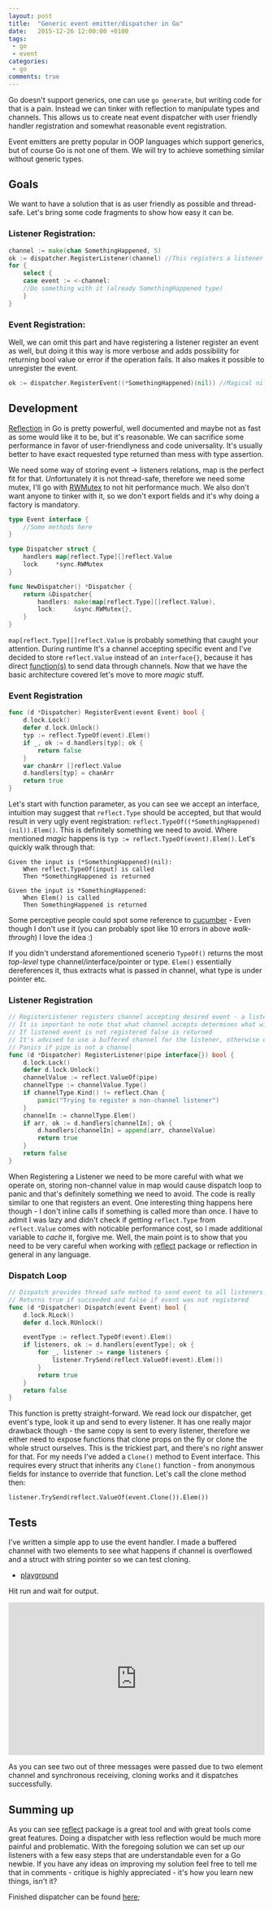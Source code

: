 ```yaml
---
layout: post
title:  "Generic event emitter/dispatcher in Go"
date:   2015-12-26 12:00:00 +0100
tags:
 - go
 - event
categories:
 - go
comments: true
---
```


Go doesn't support generics, one can use `go generate`, but writing code for that is a pain. Instead we can tinker with reflection to manipulate types and channels. This allows us to create neat event dispatcher with user friendly handler registration and somewhat reasonable event registration.

Event emitters are pretty popular in OOP languages which support generics, but of course Go is not one of them. We will try to achieve something similar without generic types.

## Goals

We want to have a solution that is as user friendly as possible and thread-safe. Let's bring some code fragments to show how easy it can be.

### Listener Registration:

```go
channel := make(chan SomethingHappened, 5)
ok := dispatcher.RegisterListener(channel) //This registers a listener for event - SomethingHappened
for {
	select {
	case event := <-channel:
	//Do something with it (already SomethingHappened type)	
	}
}
```

### Event Registration:

Well, we can omit this part and have registering a listener register an event as well, but doing it this way is more verbose and adds possibility for returning bool value or error if the operation fails. It also makes it possible to unregister the event.

```go
ok := dispatcher.RegisterEvent((*SomethingHappened)(nil)) //Magical nil pointer
```

## Development

[Reflection](https://golang.org/pkg/reflect/) in Go is pretty powerful, well documented and maybe not as fast as some would like it to be, but it's reasonable. We can sacrifice some performance in favor of user-friendlyness and code universality. It's usually better to have exact requested type returned than mess with type assertion.

We need some way of storing event -> listeners relations, map is the perfect fit for that. *Un*fortunately it is not thread-safe, therefore we need some mutex, I'll go with [RWMutex](https://golang.org/pkg/sync/#RWMutex) to not hit performance much. We also don't want anyone to tinker with it, so we don't export fields and it's why doing a factory is mandatory.

```go
type Event interface {
	//Some methods here
}

type Dispatcher struct {
	handlers map[reflect.Type][]reflect.Value
	lock     *sync.RWMutex
}

func NewDispatcher() *Dispatcher {
	return &Dispatcher{
		handlers: make(map[reflect.Type][]reflect.Value),
		lock:     &sync.RWMutex{},
	}
}
```
`map[reflect.Type][]reflect.Value` is probably something that caught your attention. During runtime It's a channel accepting specific event and I've decided to store `reflect.Value` instead of an `interface{}`, because it has direct [function(s)](https://golang.org/pkg/reflect/#Value.TrySend) to send data through channels. Now that we have the basic architecture covered let's move to more *magic* stuff.

### Event Registration

```go
func (d *Dispatcher) RegisterEvent(event Event) bool {
	d.lock.Lock()
	defer d.lock.Unlock()
	typ := reflect.TypeOf(event).Elem()
	if _, ok := d.handlers[typ]; ok {
		return false
	}
	var chanArr []reflect.Value
	d.handlers[typ] = chanArr
	return true
}
```
Let's start with function parameter, as you can see we accept an interface, intuition may suggest that `reflect.Type` should be accepted, but that would result in very ugly event registration: `reflect.TypeOf((*SomethingHappened)(nil)).Elem()`. This is definitely something we need to avoid. Where mentioned *magic* happens is `typ := reflect.TypeOf(event).Elem()`. Let's quickly walk through that:

```cucumber
Given the input is (*SomethingHappened)(nil):
	When reflect.TypeOf(input) is called
	Then *SomethingHappened is returned
	
Given the input is *SomethingHappened:
	When Elem() is called
	Then SomethingHappened is returned
```

Some perceptive people could spot some reference to [cucumber](https://cucumber.io/) - Even though I don't use it (you can probably spot like 10 errors in above *walk-through*) I love the idea :)

If you didn't understand aforementioned scenerio `TypeOf()` returns the most *top-level* type channel/interface/pointer or type. `Elem()` essentially dereferences it, thus extracts what is passed in channel, what type is under pointer etc.

### Listener Registration

```go
// RegisterListener registers channel accepting desired event - a listener.
// It is important to note that what channel accepts determines what will be sent to it.
// If listened event is not registered false is returned
// It's advised to use a buffered channel for the listener, otherwise events might be lost in action.
// Panics if pipe is not a channel
func (d *Dispatcher) RegisterListener(pipe interface{}) bool {
	d.lock.Lock()
	defer d.lock.Unlock()
	channelValue := reflect.ValueOf(pipe)
	channelType := channelValue.Type()
	if channelType.Kind() != reflect.Chan {
		panic("Trying to register a non-channel listener")
	}
	channelIn := channelType.Elem()
	if arr, ok := d.handlers[channelIn]; ok {
		d.handlers[channelIn] = append(arr, channelValue)
		return true
	}
	return false
}
```

When Registering a Listener we need to be more careful with what we operate on, storing non-channel value in map would cause dispatch loop to panic and that's definitely something we need to avoid. The code is really similar to one that registers an event. One interesting thing happens here though - I don't inline calls if something is called more than once. I have to admit I was lazy and didn't check if getting `reflect.Type` from `reflect.Value` comes with noticable performance cost, so I made additional variable to *cache* it, forgive me. Well, the main point is to show that you need to be very careful when working with [reflect](https://golang.org/pkg/reflect) package or reflection in general in any language.

### Dispatch Loop

```go
// Dispatch provides thread safe method to send event to all listeners
// Returns true if succeeded and false if event was not registered
func (d *Dispatcher) Dispatch(event Event) bool {
	d.lock.RLock()
	defer d.lock.RUnlock()

	eventType := reflect.TypeOf(event).Elem()
	if listeners, ok := d.handlers[eventType]; ok {
		for _, listener := range listeners {
			listener.TrySend(reflect.ValueOf(event).Elem())
		}
		return true
	}
	return false
}
```
This function is pretty straight-forward. We read lock our dispatcher, get event's type, look it up and send to every listener. It has one really major drawback though - the same copy is sent to every listener, therefore we either need to expose functions that clone props on the fly or clone the whole struct ourselves. This is the trickiest part, and there's no *right* answer for that.
For my needs I've added a `Clone()` method to Event interface. This requires every struct that inherits any `Clone()` function - from anonymous fields for instance to override that function. Let's call the clone method then:

`listener.TrySend(reflect.ValueOf(event.Clone()).Elem())`

## Tests

I've written a simple app to use the event handler. I made a buffered channel with two elements to see what happens if channel is overflowed and a struct with string pointer so we can test cloning.
- [playground](http://play.golang.org/p/gqk9PxK5I8)

Hit run and wait for output.

<iframe src="http://play.golang.org/p/gqk9PxK5I8" frameborder="0" style="width: 100%; height: 300px"><a href="http://play.golang.org/p/gqk9PxK5I8">see this code in play.golang.org</a></iframe>

As you can see two out of three messages were passed due to two element channel and synchronous receiving, cloning works and it dispatches successfully. 

## Summing up

As you can see [reflect](https://golang.org/pkg/reflect) package is a great tool and with great tools come great features. Doing a dispatcher with less reflection would be much more painful and problematic. With the foregoing solution we can set up our listeners with a few easy steps that are understandable even for a Go newbie. If you have any ideas on improving my solution feel free to tell me that in comments - critique is highly appreciated - it's how you learn new things, isn't it?

Finished dispatcher can be found [here](https://gist.github.com/maciekmm/4c291b6c8c0ac789efba);
